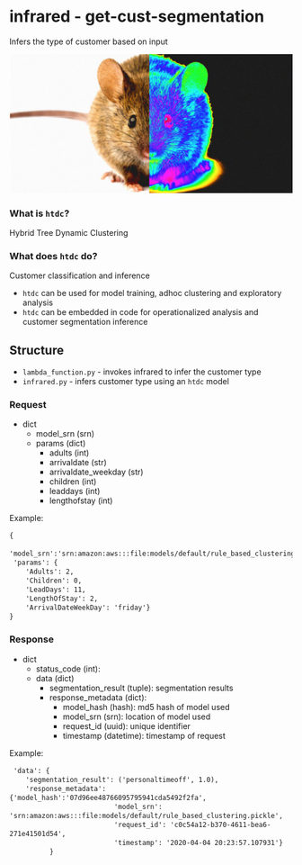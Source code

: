# infrared - get-cust-segmentation

Infers the type of customer based on input

![infrared](mouse.PNG)

### What is `htdc`?
Hybrid Tree Dynamic Clustering

### What does `htdc` do?
Customer classification and inference

- `htdc` can be used for model training, adhoc clustering and exploratory analysis
- `htdc` can be embedded in code for operationalized analysis and customer segmentation inference

## Structure
- `lambda_function.py` - invokes infrared to infer the customer type
- `infrared.py` - infers customer type using an `htdc` model

### Request
- dict
	- model_srn (srn)
	- params (dict)
		- adults (int)
		- arrivaldate (str)
		- arrivaldate_weekday (str)
		- children (int)
		- leaddays (int)
		- lengthofstay (int)

Example:
```
{
 'model_srn':'srn:amazon:aws:::file:models/default/rule_based_clustering.pickle,
 'params': {
	'Adults': 2, 
	'Children': 0, 
	'LeadDays': 11, 
	'LengthOfStay': 2, 
	'ArrivalDateWeekDay': 'friday'}
}
```

### Response
- dict
	- status_code (int):
	- data (dict)
		- segmentation_result (tuple): segmentation results
		- response_metadata (dict):
			- model_hash (hash): md5 hash of model used
			- model_srn (srn): location of model used
			- request_id (uuid): unique identifier
			- timestamp (datetime): timestamp of request

Example:

```{'status_code': 200,
 'data': {
	'segmentation_result': ('personaltimeoff', 1.0),
	'response_metadata': {'model_hash':'07d96ee48766095795941cda5492f2fa',
                          'model_srn': 'srn:amazon:aws:::file:models/default/rule_based_clustering.pickle',
                          'request_id': 'c0c54a12-b370-4611-bea6-271e41501d54',
                          'timestamp': '2020-04-04 20:23:57.107931'}
          }
```










